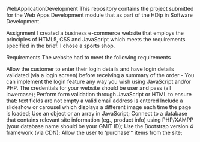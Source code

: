 WebApplicationDevelopment
This repository contains the project submitted for the Web Apps Development module that as part of the HDip in Software Development.

Assignment
I created a business e-commerce website that employs the principles of HTML5, CSS and JavaScript which meets the requirements specified in the brief. I chose a sports shop.

Requirements
The website had to meet the following requirements

Allow the customer to enter their login details and have login details validated (via a login screen) before receiving a summary of the order - You can implement the login feature any way you wish using JavaScript and/or PHP. The credentials for your website should be user and pass (all lowercase);
Perform form validation through JavaScript or HTML to ensure that:
text fields are not empty
a valid email address is entered
Include a slideshow or carousel which displays a different image each time the page is loaded;
Use an object or an array in JavaScript;
Connect to a database that contains relevant site information (eg., product info) using PHP/XAMPP (your database name should be your GMIT ID);
Use the Bootstrap version 4 framework (via CDN);
Allow the user to ‘purchase’* items from the site;
